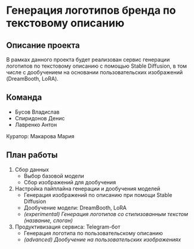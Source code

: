 # Генерация логотипов бренда по текстовому описанию
## Описание проекта
В рамках данного проекта будет реализован сервис генерации логотипов по текстовому описанию с помощью Stable Diffusion, в том числе с дообучением на основании пользовательских изображений (DreamBooth, LoRA).

## Команда
- Бусов Владислав
- Спиридонов Денис
- Лавренко Антон

Куратор: Макарова Мария

## План работы
1. Сбор данных
   - Выбор базовой модели
   - Сбор изображений для дообучения
3. Настройка пайплайна генерации и дообучения моделей
   - Генерация изображений по описанию при помощи Stable Diffusion
   - Дообучение модели: DreamBooth, LoRA
   - *(experimental) Генерация логотипов со стилизованным текстом (название, слоган)*
5. Продуктивизация сервиса: Telegram-бот
   - Генерация логотипа по пользовательскому описанию
   - *(advanced) Дообучение на пользовательских изображениях*
   
